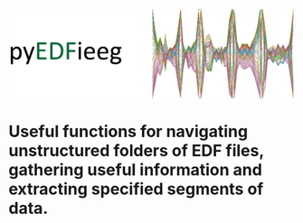 
![Image](./GitpageImages/frontimage.png)

# Useful functions for navigating unstructured folders of EDF files, gathering useful information and extracting specified segments of data.





